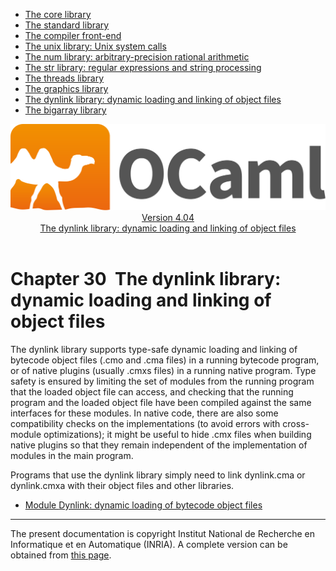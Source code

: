 <!-- ((! set title Manual !)) ((! set documentation !)) ((! set manual !)) ((! set nobreadcrumb !)) -->
<div class="manual content"><ul class="part_menu"><li><a href="core.html">The core library</a></li><li><a href="stdlib.html">The standard library</a></li><li><a href="parsing.html">The compiler front-end</a></li><li><a href="libunix.html">The unix library: Unix system calls</a></li><li><a href="libnum.html">The num library: arbitrary-precision rational arithmetic</a></li><li><a href="libstr.html">The str library: regular expressions and string processing</a></li><li><a href="libthreads.html">The threads library</a></li><li><a href="libgraph.html">The graphics library</a></li><li class="active"><a href="libdynlink.html">The dynlink library: dynamic loading and linking of object files</a></li><li><a href="libbigarray.html">The bigarray library</a></li></ul><header><nav class="toc brand"><a class="brand" href="https://ocaml.org/"><img src="colour-logo-gray.svg" class="svg" alt="OCaml"></a></nav><nav class="toc"><div class="toc_version"><a href="/docs" id="version-select">Version 4.04</a></div><div class="toc_title"><a href="#">The dynlink library: dynamic loading and linking of object files</a></div></nav></header>




<h1 class="chapter" id="sec532"><span>Chapter 30</span>&nbsp;&nbsp;The dynlink library: dynamic loading and linking of object files</h1>
<p>The <span class="c006">dynlink</span> library supports type-safe dynamic loading and linking
of bytecode object files (<span class="c006">.cmo</span> and <span class="c006">.cma</span> files) in a running
bytecode program, or of native plugins (usually <span class="c006">.cmxs</span> files) in a
running native program. Type safety is ensured by limiting the set of
modules from the running program that the loaded object file can
access, and checking that the running program and the loaded object
file have been compiled against the same interfaces for these modules.
In native code, there are also some compatibility checks on the
implementations (to avoid errors with cross-module optimizations); it
might be useful to hide <span class="c006">.cmx</span> files when building native plugins so
that they remain independent of the implementation of modules in the
main program.</p><p>Programs that use the <span class="c006">dynlink</span> library simply need to link
<span class="c006">dynlink.cma</span> or <span class="c006">dynlink.cmxa</span> with their object files and other libraries. </p><ul class="ftoc2"><li class="li-links">
<a href="../../api/4.04/Dynlink.html">Module <span class="c006">Dynlink</span>: dynamic loading of bytecode object files</a>
</li></ul>
<hr>





<div class="copyright">The present documentation is copyright Institut National de Recherche en Informatique et en Automatique (INRIA). A complete version can be obtained from <a href="http://caml.inria.fr/pub/docs/manual-ocaml/">this page</a>.</div></div>